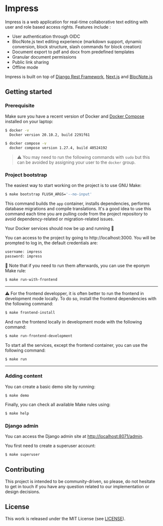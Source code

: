 # Impress

Impress is a web application for real-time collaborative text editing with user and role based access rights.
Features include : 
- User authentication through OIDC
- BlocNote.js text editing experience (markdown support, dynamic conversion, block structure, slash commands for block creation) 
- Document export to pdf and docx from predefined templates
- Granular document permissions
- Public link sharing
- Offline mode

Impress is built on top of [Django Rest Framework](https://www.django-rest-framework.org/), [Next.js](https://nextjs.org/) and [BlocNote.js](https://www.blocknotejs.org/)

## Getting started

### Prerequisite

Make sure you have a recent version of Docker and [Docker
Compose](https://docs.docker.com/compose/install) installed on your laptop:

```bash
$ docker -v
  Docker version 20.10.2, build 2291f61

$ docker compose -v
  docker compose version 1.27.4, build 40524192
```

> ⚠️ You may need to run the following commands with `sudo` but this can be
> avoided by assigning your user to the `docker` group.

### Project bootstrap

The easiest way to start working on the project is to use GNU Make:

```bash
$ make bootstrap FLUSH_ARGS='--no-input'
```

This command builds the `app` container, installs dependencies, performs
database migrations and compile translations. It's a good idea to use this
command each time you are pulling code from the project repository to avoid
dependency-related or migration-related issues.

Your Docker services should now be up and running 🎉

You can access to the project by going to http://localhost:3000.
You will be prompted to log in, the default credentials are:
```bash
username: impress
password: impress
```

📝 Note that if you need to run them afterwards, you can use the eponym Make rule:

```bash
$ make run-with-frontend
```

---

⚠️ For the frontend developper, it is often better to run the frontend in development mode locally. 
To do so, install the frontend dependencies with the following command:

```bash
$ make frontend-install
```
And run the frontend locally in development mode with the following command:

```bash
$ make run-frontend-development
```

To start all the services, except the frontend container, you can use the following command:

```bash
$ make run
```

---

### Adding content

You can create a basic demo site by running:

    $ make demo

Finally, you can check all available Make rules using:

```bash
$ make help
```

### Django admin

You can access the Django admin site at
[http://localhost:8071/admin](http://localhost:8071/admin).

You first need to create a superuser account:

```bash
$ make superuser
```

## Contributing

This project is intended to be community-driven, so please, do not hesitate to
get in touch if you have any question related to our implementation or design
decisions.

## License

This work is released under the MIT License (see [LICENSE](./LICENSE)).
